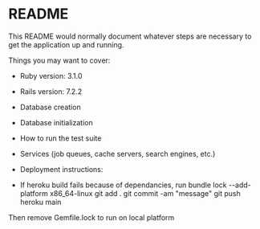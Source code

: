 # README

This README would normally document whatever steps are necessary to get the
application up and running.

Things you may want to cover:

* Ruby version: 3.1.0

* Rails version: 7.2.2

* Database creation

* Database initialization

* How to run the test suite

* Services (job queues, cache servers, search engines, etc.)

* Deployment instructions:

* If heroku build fails because of dependancies, run
bundle lock --add-platform x86_64-linux
git add .
git commit -am "message"
git push heroku main

Then remove Gemfile.lock to run on local platform
